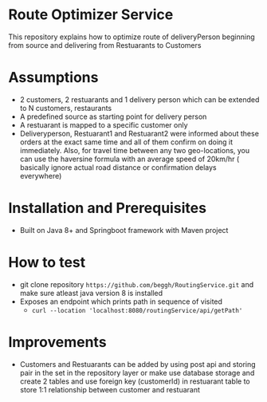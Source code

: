 # Route Optimizer Service
This repository explains how to optimize route of deliveryPerson beginning from source and delivering from Restuarants to Customers

# Assumptions
- 2 customers, 2 restuarants and 1 delivery person which can be extended to N customers, restaurants
- A predefined source as starting point for delivery person
- A restuarant is mapped to a specific customer only
- Deliveryperson, Restuarant1 and Restuarant2 were informed about these orders at
the exact same time and all of them confirm on doing it immediately. Also, for travel time between 
any two geo-locations, you can use the haversine formula with an average speed of 20km/hr ( 
basically ignore actual road distance or confirmation delays everywhere)

# Installation and Prerequisites
- Built on Java 8+ and Springboot framework with Maven project

# How to test
- git clone repository ```https://github.com/beggh/RoutingService.git``` and make sure atleast java version 8 is installed
- Exposes an endpoint which prints path in sequence of visited
  - ```curl --location 'localhost:8080/routingService/api/getPath'```

# Improvements
- Customers and Restuarants can be added by using post api and storing pair in the set in the repository layer or make use database storage and create 2 tables and use foreign key (customerId) in restuarant table to store 1:1 relationship between customer and restuarant
